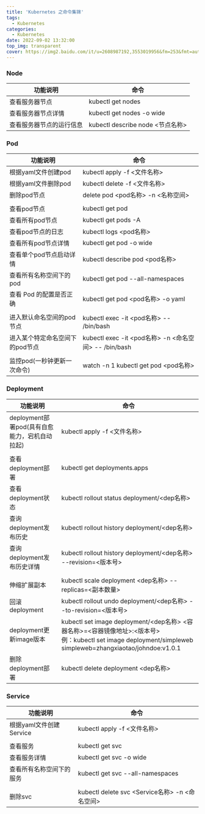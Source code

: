 ```yaml
---
title: 'Kubernetes 之命令集锦'
tags:
  - Kubernetes
categories:
  - Kubernetes
date: 2022-09-02 13:32:00
top_img: transparent
cover: https://img2.baidu.com/it/u=2608987192,3553019956&fm=253&fmt=auto&app=138&f=JPEG?w=889&h=500
---
```


### Node

| 功能说明                 | 命令                             |
| ------------------------ | -------------------------------- |
| 查看服务器节点           | kubectl get nodes                |
| 查看服务器节点详情       | kubectl get nodes -o wide        |
| 查看服务器节点的运行信息 | kubectl describe node <节点名称> |

### Pod

| 功能说明                        | 命令                                                   |
| ------------------------------- | ------------------------------------------------------ |
| 根据yaml文件创建pod             | kubectl apply -f <文件名称>                            |
| 根据yaml文件删除pod             | kubectl delete -f <文件名称>                           |
| 删除pod节点                     | delete pod <pod名称> -n <名称空间>                     |
|                                 |                                                        |
| 查看pod节点                     | kubectl get pod                                        |
| 查看所有pod节点                 | kubectl get pods -A                                    |
| 查看pod节点的日志               | kubectl logs <pod名称>                                 |
| 查看所有pod节点详情             | kubectl get pod -o wide                                |
| 查看单个pod节点启动详情         | kubectl describe pod <pod名称>                         |
| 查看所有名称空间下的pod         | kubectl get pod --all-namespaces                       |
| 查看 Pod 的配置是否正确         | kubectl get pod <pod名称> -o yaml                      |
|                                 |                                                        |
| 进入默认命名空间的pod节点       | kubectl exec -it <pod名称> -- /bin/bash                |
| 进入某个特定命名空间下的pod节点 | kubectl exec -it <pod名称>  -n <命名空间> -- /bin/bash |
|                                 |                                                        |
| 监控pod(一秒钟更新一次命令)     | watch -n 1 kubectl get pod  <pod名称>                  |

### Deployment

| 功能说明                                      | 命令                                                         |
| --------------------------------------------- | ------------------------------------------------------------ |
| deployment部署pod(具有自愈能力，宕机自动拉起) | kubectl apply -f <文件名称>                                  |
|                                               |                                                              |
| 查看deployment部署                            | kubectl get deployments.apps                                 |
| 查看deployment状态                            | kubectl rollout status  deployment/<dep名称>                 |
| 查询deployment发布历史                        | kubectl rollout history  deployment/<dep名称>                |
| 查询deployment发布历史详情                    | kubectl rollout history  deployment/<dep名称> --revision=<版本号> |
|                                               |                                                              |
| 伸缩扩展副本                                  | kubectl scale deployment <dep名称> --replicas=<副本数量>     |
| 回滚deployment                                | kubectl rollout undo deployment/<dep名称> --to-revision=<版本号> |
| deployment更新image版本                       | kubectl  set image  deployment/<dep名称>  <容器名称>=<容器镜像地址>:<版本号><br />例：kubectl  set image  deployment/simpleweb  simpleweb=zhangxiaotao/johndoe:v1.0.1 |
| 删除deployment部署                            | kubectl delete deployment <dep名称>                          |

### Service

| 功能说明                 | 命令                                           |
| ------------------------ | ---------------------------------------------- |
| 根据yaml文件创建Service  | kubectl apply -f  <文件名称>                   |
|                          |                                                |
| 查看服务                 | kubectl get svc                                |
| 查看服务详情             | kubectl get svc -o wide                        |
| 查看所有名称空间下的服务 | kubectl get svc --all-namespaces               |
|                          |                                                |
| 删除svc                  | kubectl delete svc <Service名称> -n <命名空间> |
